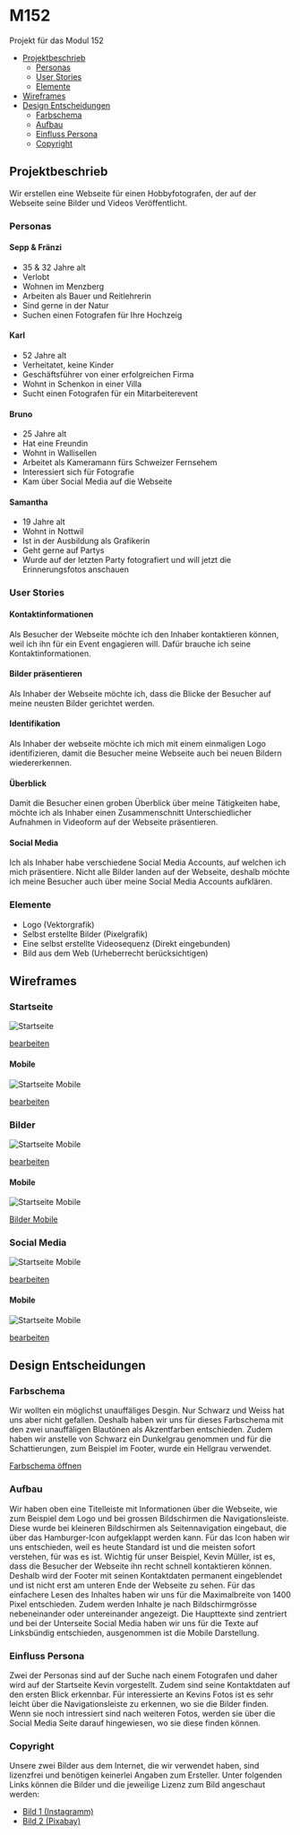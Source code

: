 # M152
Projekt für das Modul 152

 - [Projektbeschrieb](#projektbeschrieb)
   - [Personas](#personas)
   - [User Stories](#user-stories)
   - [Elemente](#elemente)
 - [Wireframes](#wireframes)
 - [Design Entscheidungen](#design-entscheidungen)
   - [Farbschema](#farbschema)
   - [Aufbau](#aufbau)
   - [Einfluss Persona](#einfluss-persona)
   - [Copyright](#copyright)

## Projektbeschrieb
Wir erstellen eine Webseite für einen Hobbyfotografen, der auf der Webseite seine Bilder und Videos Veröffentlicht.

### Personas

#### Sepp & Fränzi
 - 35 & 32 Jahre alt
 - Verlobt
 - Wohnen im Menzberg
 - Arbeiten als Bauer und Reitlehrerin
 - Sind gerne in der Natur
 - Suchen einen Fotografen für Ihre Hochzeig

#### Karl
 - 52 Jahre alt
 - Verheitatet, keine Kinder
 - Geschäftsführer von einer erfolgreichen Firma
 - Wohnt in Schenkon in einer Villa
 - Sucht einen Fotografen für ein Mitarbeiterevent

#### Bruno
 - 25 Jahre alt
 - Hat eine Freundin
 - Wohnt in Wallisellen
 - Arbeitet als Kameramann fürs Schweizer Fernsehem
 - Interessiert sich für Fotografie
 - Kam über Social Media auf die Webseite

#### Samantha
 - 19 Jahre alt
 - Wohnt in Nottwil
 - Ist in der Ausbildung als Grafikerin
 - Geht gerne auf Partys
 - Wurde auf der letzten Party fotografiert und will jetzt die Erinnerungsfotos anschauen


### User Stories

#### Kontaktinformationen
Als Besucher der Webseite möchte ich den Inhaber kontaktieren können, weil ich ihn für ein Event engagieren will. Dafür brauche ich seine Kontaktinformationen.

#### Bilder präsentieren
Als Inhaber der Webseite möchte ich, dass die Blicke der Besucher auf meine neusten Bilder gerichtet werden.

#### Identifikation
Als Inhaber der webseite möchte ich mich mit einem einmaligen Logo identifizieren, damit die Besucher meine Webseite auch bei neuen Bildern wiedererkennen.

#### Überblick
Damit die Besucher einen groben Überblick über meine Tätigkeiten habe, möchte ich als Inhaber einen Zusammenschnitt Unterschiedlicher Aufnahmen in Videoform auf der Webseite präsentieren.

#### Social Media
Ich als Inhaber habe verschiedene Social Media Accounts, auf welchen ich mich präsentiere. Nicht alle Bilder landen auf der Webseite, deshalb möchte ich meine Besucher auch über meine Social Media Accounts aufklären.


### Elemente

 - Logo (Vektorgrafik)
 - Selbst erstellte Bilder (Pixelgrafik)
 - Eine selbst erstellte Videosequenz (Direkt eingebunden)
 - Bild aus dem Web (Urheberrecht berücksichtigen)



## Wireframes

### Startseite

![Startseite](https://github.com/lucbu01/M152/blob/master/Wireframes/Startseite.png)

[bearbeiten](https://wireframe.cc/RsQ2lj)

#### Mobile
![Startseite Mobile](https://github.com/lucbu01/M152/blob/master/Wireframes/Startseite_Mobile.png)

[bearbeiten](https://wireframe.cc/K4gVzM)


### Bilder
![Startseite Mobile](https://github.com/lucbu01/M152/blob/master/Wireframes/Bilder.png)

[bearbeiten](https://wireframe.cc/myviSo)

#### Mobile
![Startseite Mobile](https://github.com/lucbu01/M152/blob/master/Wireframes/Bilder_Mobile.png)

 [Bilder Mobile](https://wireframe.cc/8GgLEm)


### Social Media
![Startseite Mobile](https://github.com/lucbu01/M152/blob/master/Wireframes/Partner.png)

 [bearbeiten](https://wireframe.cc/wpRuuR)

#### Mobile
![Startseite Mobile](https://github.com/lucbu01/M152/blob/master/Wireframes/Partner_Mobile.png)

 [bearbeiten](https://wireframe.cc/A0Bgo4)

## Design Entscheidungen

### Farbschema
Wir wollten ein möglichst unauffäliges Desgin. Nur Schwarz und Weiss hat uns aber nicht gefallen. Deshalb haben wir uns für dieses Farbschema mit den zwei unauffäligen Blautönen als Akzentfarben entschieden. Zudem haben wir anstelle von Schwarz ein Dunkelgrau genommen und für die Schattierungen, zum Beispiel im Footer, wurde ein Hellgrau verwendet.

[Farbschema öffnen](https://coolors.co/353535-3c6e71-ffffff-d9d9d9-284b63)

### Aufbau
Wir haben oben eine Titelleiste mit Informationen über die Webseite, wie zum Beispiel dem Logo und bei grossen Bildschirmen die Navigationsleiste. Diese wurde bei kleineren Bildschirmen als Seitennavigation eingebaut, die über das Hamburger-Icon aufgeklappt werden kann. Für das Icon haben wir uns entschieden, weil es heute Standard ist und die meisten sofort verstehen, für was es ist. Wichtig für unser Beispiel, Kevin Müller, ist es, dass die Besucher der Webseite ihn recht schnell kontaktieren können. Deshalb wird der Footer mit seinen Kontaktdaten permanent eingeblendet und ist nicht erst am unteren Ende der Webseite zu sehen. Für das einfachere Lesen des Inhaltes haben wir uns für die Maximalbreite von 1400 Pixel entschieden. Zudem werden Inhalte je nach Bildschirmgrösse nebeneinander oder untereinander angezeigt. Die Haupttexte sind zentriert und bei der Unterseite Social Media haben wir uns für die Texte auf Linksbündig entschieden, ausgenommen ist die Mobile Darstellung.

### Einfluss Persona
Zwei der Personas sind auf der Suche nach einem Fotografen und daher wird auf der Startseite Kevin vorgestellt. Zudem sind seine Kontaktdaten auf den ersten Blick erkennbar. Für interessierte an Kevins Fotos ist es sehr leicht über die Navigationsleiste zu erkennen, wo sie die Bilder finden. Wenn sie noch intressiert sind nach weiteren Fotos, werden sie über die Social Media Seite darauf hingewiesen, wo sie diese finden können.

### Copyright
Unsere zwei Bilder aus dem Internet, die wir verwendet haben, sind lizenzfrei und benötigen keinerlei Angaben zum Ersteller. Unter folgenden Links können die Bilder und die jeweilige Lizenz zum Bild angeschaut werden:

- [Bild 1 (Instagramm)](https://pixabay.com/de/illustrations/symbol-wichtig-instagram-2016-app-1562139/)
- [Bild 2 (Pixabay)](https://pixabay.com/de/illustrations/pixabay-logo-design-3d-3951079/)
